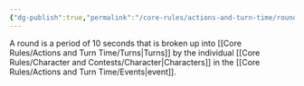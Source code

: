 ```yaml
---
{"dg-publish":true,"permalink":"/core-rules/actions-and-turn-time/rounds/"}
---
```


A round is a period of 10 seconds that is broken up into [[Core Rules/Actions and Turn Time/Turns\|Turns]] by the individual [[Core Rules/Character and Contests/Character\|Characters]] in the [[Core Rules/Actions and Turn Time/Events\|event]].